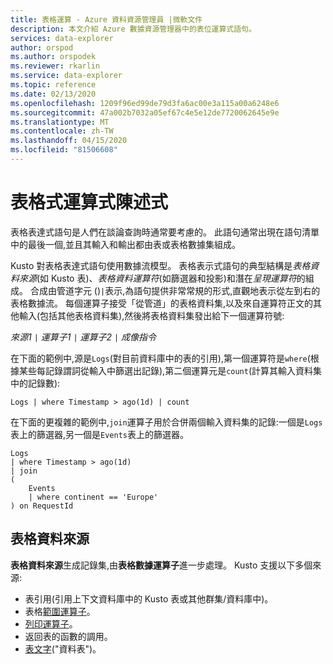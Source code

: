 ```yaml
---
title: 表格運算 - Azure 資料資源管理員 |微軟文件
description: 本文介紹 Azure 數據資源管理器中的表位運算式語句。
services: data-explorer
author: orspod
ms.author: orspodek
ms.reviewer: rkarlin
ms.service: data-explorer
ms.topic: reference
ms.date: 02/13/2020
ms.openlocfilehash: 1209f96ed99de79d3fa6ac00e3a115a00a6248e6
ms.sourcegitcommit: 47a002b7032a05ef67c4e5e12de7720062645e9e
ms.translationtype: MT
ms.contentlocale: zh-TW
ms.lasthandoff: 04/15/2020
ms.locfileid: "81506608"
---
```

# <a name="tabular-expression-statements"></a>表格式運算式陳述式

表格表達式語句是人們在談論查詢時通常要考慮的。 此語句通常出現在語句清單中的最後一個,並且其輸入和輸出都由表或表格數據集組成。

Kusto 對表格表達式語句使用數據流模型。 表格表示式語句的典型結構是*表格資料來源*(如 Kusto 表)、*表格資料運算符*(如篩選器和投影)和潛在*呈現運算符*的組成。 合成由管道字元 ()`|`表示,為語句提供非常常規的形式,直觀地表示從左到右的表格數據流。
每個運算子接受「從管道」的表格資料集,以及來自運算符正文的其他輸入(包括其他表格資料集),然後將表格資料集發出給下一個運算符號:   

*來源1* `|` *運算子1* `|` *運算子2* `|` *成像指令*

在下面的範例中,源是`Logs`(對目前資料庫中的表的引用),第一個運算符是`where`(根據某些每記錄謂詞從輸入中篩選出記錄),第二個運算元是`count`(計算其輸入資料集中的記錄數):

```kusto
Logs | where Timestamp > ago(1d) | count
```

在下面的更複雜的範例中,`join`運算子用於合併兩個輸入資料集的記錄:一個是`Logs`表上的篩選器,另一個是`Events`表上的篩選器。

```kusto
Logs 
| where Timestamp > ago(1d) 
| join 
(
    Events 
    | where continent == 'Europe'
) on RequestId 
```

## <a name="tabular-data-sources"></a>表格資料來源

**表格資料來源**生成記錄集,由**表格數據運算子**進一步處理。 Kusto 支援以下多個來源:

* 表引用(引用上下文資料庫中的 Kusto 表或其他群集/資料庫中)。
* 表格[範圍運算子](rangeoperator.md)。
* [列印運算子](printoperator.md)。
* 返回表的函數的調用。
* [表文字](datatableoperator.md)("資料表")。